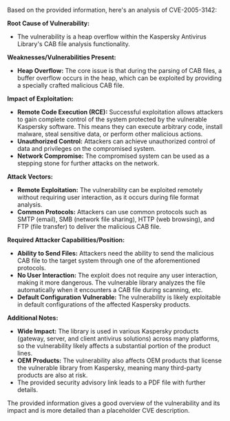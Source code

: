 Based on the provided information, here's an analysis of CVE-2005-3142:

**Root Cause of Vulnerability:**

*   The vulnerability is a heap overflow within the Kaspersky Antivirus Library's CAB file analysis functionality.

**Weaknesses/Vulnerabilities Present:**

*   **Heap Overflow:** The core issue is that during the parsing of CAB files, a buffer overflow occurs in the heap, which can be exploited by providing a specially crafted malicious CAB file.

**Impact of Exploitation:**

*   **Remote Code Execution (RCE):** Successful exploitation allows attackers to gain complete control of the system protected by the vulnerable Kaspersky software. This means they can execute arbitrary code, install malware, steal sensitive data, or perform other malicious actions.
*   **Unauthorized Control:**  Attackers can achieve unauthorized control of data and privileges on the compromised system.
*   **Network Compromise:** The compromised system can be used as a stepping stone for further attacks on the network.

**Attack Vectors:**

*   **Remote Exploitation:** The vulnerability can be exploited remotely without requiring user interaction, as it occurs during file format analysis.
*   **Common Protocols:** Attackers can use common protocols such as SMTP (email), SMB (network file sharing), HTTP (web browsing), and FTP (file transfer) to deliver the malicious CAB file.

**Required Attacker Capabilities/Position:**

*   **Ability to Send Files:** Attackers need the ability to send the malicious CAB file to the target system through one of the aforementioned protocols.
*   **No User Interaction:** The exploit does not require any user interaction, making it more dangerous. The vulnerable library analyzes the file automatically when it encounters a CAB file during scanning, etc.
*   **Default Configuration Vulnerable:** The vulnerability is likely exploitable in default configurations of the affected Kaspersky products.

**Additional Notes:**

*   **Wide Impact:** The library is used in various Kaspersky products (gateway, server, and client antivirus solutions) across many platforms, so the vulnerability likely affects a substantial portion of the product lines.
*   **OEM Products:** The vulnerability also affects OEM products that license the vulnerable library from Kaspersky, meaning many third-party products are also at risk.
* The provided security advisory link leads to a PDF file with further details.

The provided information gives a good overview of the vulnerability and its impact and is more detailed than a placeholder CVE description.